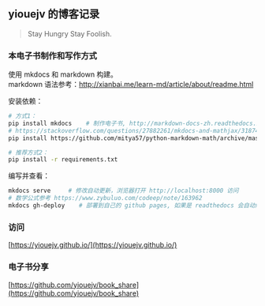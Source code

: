 ## yiouejv 的博客记录

> Stay Hungry Stay Foolish.


### 本电子书制作和写作方式
使用 mkdocs 和 markdown 构建。  
markdown 语法参考：http://xianbai.me/learn-md/article/about/readme.html

安装依赖：
```sh
# 方式1：
pip install mkdocs    # 制作电子书, http://markdown-docs-zh.readthedocs.io/zh_CN/latest/
# https://stackoverflow.com/questions/27882261/mkdocs-and-mathjax/31874157
pip install https://github.com/mitya57/python-markdown-math/archive/master.zip

# 推荐方式2：
pip install -r requirements.txt
```

编写并查看：
```sh
mkdocs serve     # 修改自动更新，浏览器打开 http://localhost:8000 访问
# 数学公式参考 https://www.zybuluo.com/codeep/note/163962
mkdocs gh-deploy    # 部署到自己的 github pages, 如果是 readthedocs 会自动触发构建
```

### 访问

[https://yiouejv.github.io/](https://yiouejv.github.io/)

### 电子书分享

[https://github.com/yiouejv/book_share](https://github.com/yiouejv/book_share)